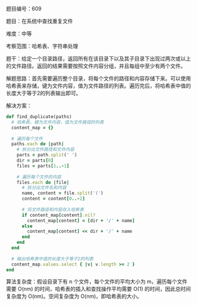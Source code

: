 题目编号：609

题目：在系统中查找重复文件

难度：中等

考察范围：哈希表、字符串处理

题干：给定一个目录路径，返回所有在该目录下以及其子目录下出现过两次或以上的文件路径。返回的结果需要按照文件内容分组，并且每组中至少有两个文件。

解题思路：首先需要遍历整个目录，将每个文件的路径和内容存储下来。可以使用哈希表来存储，键为文件内容，值为文件路径的列表。遍历完后，将哈希表中值的长度大于等于2的列表输出即可。

解决方案：

```ruby
def find_duplicate(paths)
  # 哈希表，键为文件内容，值为文件路径的列表
  content_map = {}
  
  # 遍历每个文件
  paths.each do |path|
    # 拆分出文件路径和文件内容
    parts = path.split(' ')
    dir = parts[0]
    files = parts[1..-1]
    
    # 遍历每个文件的内容
    files.each do |file|
      # 拆分出文件名和内容
      name, content = file.split('(')
      content = content[0..-2]
      
      # 将文件路径和内容存入哈希表
      if content_map[content].nil?
        content_map[content] = [dir + '/' + name]
      else
        content_map[content] << dir + '/' + name
      end
    end
  end
  
  # 输出哈希表中值的长度大于等于2的列表
  content_map.values.select { |v| v.length >= 2 }
end
```

算法复杂度：假设目录下有 n 个文件，每个文件的平均大小为 m，遍历每个文件需要 O(nm) 的时间，哈希表的插入和查找操作平均需要 O(1) 的时间，因此总时间复杂度为 O(nm)。空间复杂度为 O(nm)，即哈希表的大小。